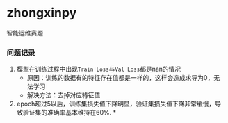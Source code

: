 # zhongxinpy
智能运维赛题





### 问题记录

1. 模型在训练过程中出现`Train Loss`与`Val Loss`都是nan的情况
   * 原因：训练的数据有的特征存在值都是一样的，这样会造成求导为0，无法学习
   * 解决方法：去掉对应特征值
2. epoch超过5以后，训练集损失值下降明显，验证集损失值下降非常缓慢，导致验证集的准确率基本维持在60%.
   * 